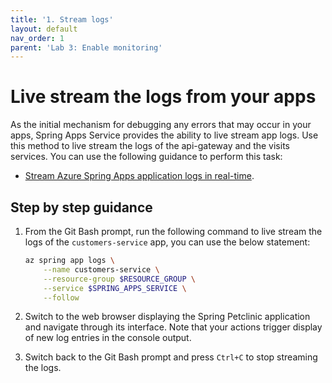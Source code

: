 ```yaml
---
title: '1. Stream logs'
layout: default
nav_order: 1
parent: 'Lab 3: Enable monitoring'
---
```


# Live stream the logs from your apps

As the initial mechanism for debugging any errors that may occur in your apps, Spring Apps Service provides the ability to live stream app logs. Use this method to live stream the logs of the api-gateway and the visits services. You can use the following guidance to perform this task:

- [Stream Azure Spring Apps application logs in real-time](https://learn.microsoft.com/azure/spring-apps/how-to-log-streaming?tabs=azure-CLI).

## Step by step guidance

1. From the Git Bash prompt, run the following command to live stream the logs of the `customers-service` app, you can use the below statement:

   ```bash
   az spring app logs \
       --name customers-service \
       --resource-group $RESOURCE_GROUP \
       --service $SPRING_APPS_SERVICE \
       --follow
   ```

1. Switch to the web browser displaying the Spring Petclinic application and navigate through its interface. Note that your actions trigger display of new log entries in the console output.

1. Switch back to the Git Bash prompt and press `Ctrl+C` to stop streaming the logs.
